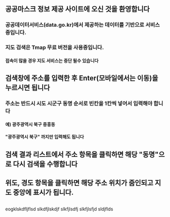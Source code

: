  ## 공공마스크 정보 제공 사이트에 오신 것을 환영합니다
 ### 공공데이터서비스(data.go.kr)에서 제공하는 데이터를 기반으로 서비스 중입니다.
 ### 지도 검색은 Tmap 무료 버전을 사용중입니다. 
 #### 접속이 많을 경우 지도 서비스는 중단 될수 있습니다
    
 ## 검색창에 주소를 입력한 후 Enter(모바일에서는 이동)을 누르시면 됩니다
 ### 주소는 반드시 시도 시군구 동명 순서로 빈칸을 1칸씩 넣어서 입력해야 합니다
 #### 예) 광주광역시 북구 중흥동
 #### "광주광역시 북구" 까지만 입력해도 됩니다
    
 ## 검색 결과 리스트에서 주소 항목을 클릭하면 해당 "동명"으로 다시 검색을 수행합니다
 ## 위도, 경도 항목을 클릭하면 해당 주소 위치가 줌인되고 지도 중앙에 표시가 됩니다.

 ## 

eogklskdfljflsd
slkdfjlskdjf
slkfjlsdfj
slkfjlsfjd
sldjflds
